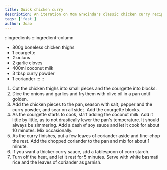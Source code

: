 ```yaml
---
title: Quick chicken curry
description: An iteration on Mom Gracinda's classic chicken curry recipe - this dish is quick, easy to cook and very tasty.
tags: ['fast']
author: Joao
---
```


::ingredients
:::ingredient-column
- 800g boneless chicken thighs
- 1 courgette
- 2 onions
- 2 garlic cloves
- 400ml coconut milk
- 3 tbsp curry powder
- 1 coriander
:::
::

1. Cut the chicken thighs into small pieces and the courgette into blocks.
2. Dice the onions and garlics and fry them with olive oil in a pan until golden.
3. Add the chicken pieces to the pan, season with salt, pepper and the curry powder, and sear on all sides. Add the courgette blocks.
4. As the courgette starts to cook, start adding the coconut milk. Add it little by little, as to not drastically lower the pan's temperature. It should always be simmering. Add a dash of soy sauce and let it cook for about 10 minutes. Mix occasionally.
5. As the curry finishes, put a few leaves of coriander aside and fine-chop the rest. Add the chopped coriander to the pan and mix for about 1 minute.
6. If you want a thicker curry sauce, add a tablespoon of corn starch.
7. Turn off the heat, and let it rest for 5 minutes. Serve with white basmati rice and the leaves of coriander as garnish.
